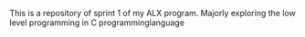 This is a repository of sprint 1 of my ALX program. Majorly exploring the low level programming in C programminglanguage 
